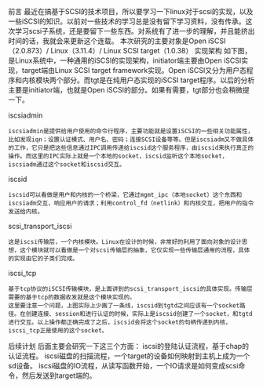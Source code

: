 前言
    最近在搞基于SCSI的技术项目，所以要学习一下linux对于scsi的实现，以及一些iSCSI的知识。以前对一些技术的学习总是没有留下学习资料，没有传承。这次学习scsi子系统，还是要留下一些东西。对系统有了进一步的理解，并且能挤出时间的话，我就会来更新这个连载。
    本次研究的主要对象是Open iSCSI（2.0.873）/ Linux（3.11.4）/  Linux SCSI target（1.0.38）
实现架构
     如下图，是Linux系统中，一种通用的iSCSI的实现架构，initiator端主要由Open iSCSI实现，target端由Linux SCSI target framework实现。Open iSCSI又分为用户态程序和内核模块两个部分。而tgt是在纯用户态实现的iSCSI target程序。以后的分析主要是initiator端，也就是Open iSCSI的部分。如果有需要，tgt部分也会稍微提一下。
     
 iscsiadmin

    iscsiadmin是提供给用户使用的命令行程序，主要功能就是设置iSCSI的一些相关功能属性，比如发现iqn；设置认证模式、用户名、密码；连接SCSI设备等等。但是iscsiadm又不做具体的工作，它只是把这些信息通过IPC调用传递给iscsid这个服务程序，由iscsid来执行真正的操作。而这里的IPC实际上就是一个本地的socket，iscsid监听这个本地socket，iscsiadm通过这个socket和iscsid交互。
iscsid

    iscsid可以看做是用户和内核的一个桥梁，它通过mgmt_ipc（本地socket）这个东西和iscsiadm交互，响应用户的请求；利用control_fd（netlink）和内核交互，把用户的指令发送给内核。
scsi_transport_iscsi

    这是iscsi传输层，一个内核模块。Linux在设计的时候，非常好的利用了面向对象的设计思想，这个模块就可以看做是一个对scsi传输层的抽象，它仅实现一些传输层通用的流程，具体的实现由它的子类们完成。
iscsi_tcp

    基于tcp协议的iSCSI传输模块，是上面讲到的scsi_transport_iscsi的具体实现。传输层需要的基于tcp的数据收发就是这个模块实现的。
    这里要注意一个问题，上图实际上少画了一条线，iscsid到tgtd之间应该有一个socket路径。在创建连接、session和进行认证的时候，实际上是iscsid创建了一个socket，和tgtd进行交互。以上操作都正确完成了之后，iscsid会将这个socket的句柄传递到内核，iscsi_tcp正是使用的这个socket。
后续计划
    后面主要会研究一下这三个方面：
iscsi的登陆认证流程，基于chap的认证流程。
iscsi磁盘的扫描流程，一个target的设备如何映射到主机上成为一个sd设备。
iscsi磁盘的IO流程，从读写函数开始，一个IO请求是如何变成scsi命令，然后发送到target端的。     
